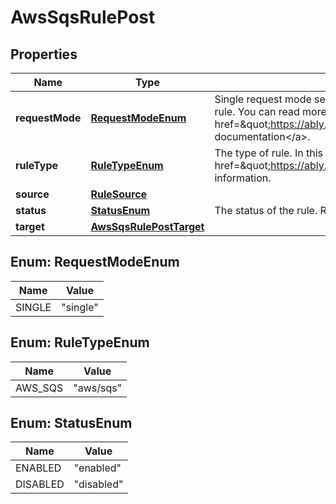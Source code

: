 

# AwsSqsRulePost


## Properties

| Name | Type | Description | Notes |
|------------ | ------------- | ------------- | -------------|
|**requestMode** | [**RequestModeEnum**](#RequestModeEnum) | Single request mode sends each event separately to the endpoint specified by the rule. You can read more about single request mode events in the &lt;a href&#x3D;\&quot;https://ably.com/documentation/general/events#batching\&quot;&gt;Ably documentation&lt;/a&gt;. |  |
|**ruleType** | [**RuleTypeEnum**](#RuleTypeEnum) | The type of rule. In this case AWS SQS. See the &lt;a href&#x3D;\&quot;https://ably.com/integrations\&quot;&gt;documentation&lt;/a&gt; for further information. |  |
|**source** | [**RuleSource**](RuleSource.md) |  |  |
|**status** | [**StatusEnum**](#StatusEnum) | The status of the rule. Rules can be enabled or disabled. |  [optional] |
|**target** | [**AwsSqsRulePostTarget**](AwsSqsRulePostTarget.md) |  |  |



## Enum: RequestModeEnum

| Name | Value |
|---- | -----|
| SINGLE | &quot;single&quot; |



## Enum: RuleTypeEnum

| Name | Value |
|---- | -----|
| AWS_SQS | &quot;aws/sqs&quot; |



## Enum: StatusEnum

| Name | Value |
|---- | -----|
| ENABLED | &quot;enabled&quot; |
| DISABLED | &quot;disabled&quot; |



